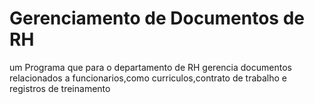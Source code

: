 
# Gerenciamento de Documentos de RH

um Programa que para o departamento de RH gerencia documentos relacionados a funcionarios,como curriculos,contrato de trabalho e registros de treinamento

